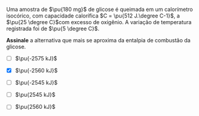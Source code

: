 Uma amostra de $\pu{180 mg}$ de glicose é queimada em um calorímetro isocórico, com capacidade calorífica $C = \pu{512 J.\degree C-1}$, a $\pu{25 \degree C}$com excesso de oxigênio. A variação de temperatura registrada foi de $\pu{5 \degree C}$.

**Assinale** a alternativa que mais se aproxima da entalpia de combustão da glicose.

- [ ] $\pu{-2575 kJ}$
- [x] $\pu{-2560 kJ}$
- [ ] $\pu{-2545 kJ}$
- [ ] $\pu{2545 kJ}$
- [ ] $\pu{2560 kJ}$

